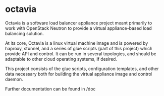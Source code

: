 octavia
=======

Octavia is a software load balancer appliance project meant primarily to
work with OpenStack Neutron to provide a virtual appliance-based load
balancing solution.

At its core, Octavia is a linux virtual machine image and is powered by
haproxy, stunnel, and a series of glue scripts (part of this project)
which provide API and control. It can be run in several topologies, and
should be adaptable to other cloud operating systems, if desired.

This project consists of the glue scripts, configuration templates, and
other data necessary both for building the virtual appliance image and
control daemon.

Further documentation can be found in /doc

